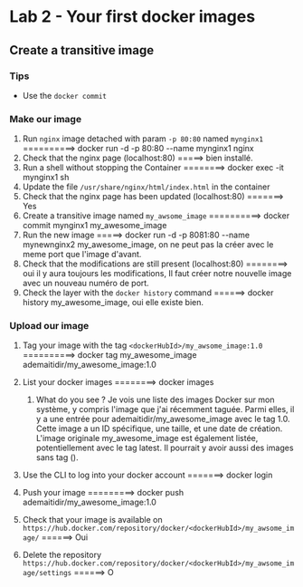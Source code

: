 # Lab 2 - Your first docker images

## Create a transitive image

### Tips

- Use the `docker commit`

### Make our image

1. Run `nginx` image detached with param `-p 80:80` named `mynginx1` ==========> docker run -d -p 80:80 --name mynginx1 nginx
2. Check that the nginx page (localhost:80) =====> bien installé.
3. Run a shell without stopping the Container ========> docker exec -it mynginx1 sh
4. Update the file `/usr/share/nginx/html/index.html` in the container 
5. Check that the nginx page has been updated (localhost:80) =======> Yes 
6. Create a transitive image named `my_awsome_image` ==========> docker commit mynginx1 my_awesome_image
7. Run the new image =====> docker run -d -p 8081:80 --name mynewnginx2 my_awesome_image, on ne peut pas la créer avec le meme port que l'image d'avant.
8. Check that the modifications are still present (localhost:80) ========> oui il y aura toujours les modifications, Il faut créer notre nouvelle image avec un nouveau numéro de port.
9. Check the layer with the `docker history` command ======> docker history my_awesome_image, oui elle existe bien.

### Upload our image

1. Tag your image with the tag `<dockerHubId>/my_awsome_image:1.0` ==========>   docker tag my_awesome_image ademaitidir/my_awesome_image:1.0
2. List your docker images ========> docker images
   1. What do you see ? 
   Je vois une liste des images Docker sur mon système, y compris l'image que j'ai récemment taguée. Parmi elles, il y a une entrée pour ademaitidir/my_awesome_image avec le tag 1.0. Cette image a un ID spécifique, une taille, et une date de création. L'image originale my_awesome_image est également listée, potentiellement avec le tag latest. Il pourrait y avoir aussi des images sans tag (<none>).
   
3. Use the CLI to log into your docker account =======>  docker login
4. Push your image =========> docker push ademaitidir/my_awesome_image:1.0
5. Check that your image is available on `https://hub.docker.com/repository/docker/<dockerHubId>/my_awsome_image/`   ======> Oui 
6. Delete the repository `https://hub.docker.com/repository/docker/<dockerHubId>/my_awsome_image/settings` ======> O





 